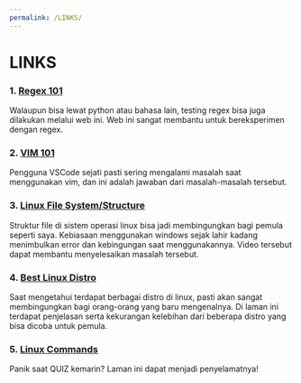 ```yaml
---
permalink: /LINKS/
---
```


# LINKS
### 1. [Regex 101](https://regex101.com/)
Walaupun bisa lewat python atau bahasa lain, testing regex bisa juga dilakukan melalui web ini. Web ini sangat membantu untuk bereksperimen dengan regex.

### 2. [VIM 101](https://danielmiessler.com/study/vim/)
Pengguna VSCode sejati pasti sering mengalami masalah saat menggunakan vim, dan ini adalah jawaban dari masalah-masalah tersebut.

### 3. [Linux File System/Structure](https://www.youtube.com/watch?v=HbgzrKJvDRw)
Struktur file di sistem operasi linux bisa jadi membingungkan bagi pemula seperti saya. Kebiasaan menggunakan windows sejak lahir kadang menimbulkan error dan kebingungan saat menggunakannya. Video tersebut dapat membantu menyelesaikan masalah tersebut.

### 4. [Best Linux Distro](https://www.techradar.com/best/best-linux-distros)
Saat mengetahui terdapat berbagai distro di linux, pasti akan sangat membingungkan bagi orang-orang yang baru mengenalnya. Di laman ini terdapat penjelasan serta kekurangan kelebihan dari beberapa distro yang bisa dicoba untuk pemula.

### 5. [Linux Commands](https://www.tutorialspoint.com/unix_commands/index.htm)
Panik saat QUIZ kemarin? Laman ini dapat menjadi penyelamatnya!
